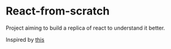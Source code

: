 # React-from-scratch

Project aiming to build a replica of react to understand it better.

Inspired by [this](https://pomb.us/build-your-own-react/)
